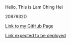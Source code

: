 Hello, This is Lam Ching Hei

2087632D

<a href='https://github.com/LAMHeiok'>Link to my GitHub Page<a>

<a href='https://genai-powered-app-lamheiok-j5bmbrax9b68pcugc27fd9.streamlit.app/'>Link expected to be deployed<a>